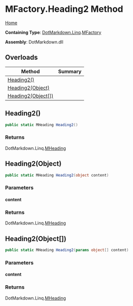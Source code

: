 # MFactory\.Heading2 Method

[Home](../../../../README.md)

**Containing Type**: [DotMarkdown.Linq](../../README.md)\.[MFactory](../README.md)

**Assembly**: DotMarkdown\.dll

## Overloads

| Method | Summary |
| ------ | ------- |
| [Heading2()](#DotMarkdown_Linq_MFactory_Heading2) | |
| [Heading2(Object)](#DotMarkdown_Linq_MFactory_Heading2_System_Object_) | |
| [Heading2(Object\[\])](#DotMarkdown_Linq_MFactory_Heading2_System_Object___) | |

## Heading2\(\)<a name="DotMarkdown_Linq_MFactory_Heading2"></a>

```csharp
public static MHeading Heading2()
```

### Returns

DotMarkdown\.Linq\.[MHeading](../../MHeading/README.md)

## Heading2\(Object\)<a name="DotMarkdown_Linq_MFactory_Heading2_System_Object_"></a>

```csharp
public static MHeading Heading2(object content)
```

### Parameters

#### content

### Returns

DotMarkdown\.Linq\.[MHeading](../../MHeading/README.md)

## Heading2\(Object\[\]\)<a name="DotMarkdown_Linq_MFactory_Heading2_System_Object___"></a>

```csharp
public static MHeading Heading2(params object[] content)
```

### Parameters

#### content

### Returns

DotMarkdown\.Linq\.[MHeading](../../MHeading/README.md)

